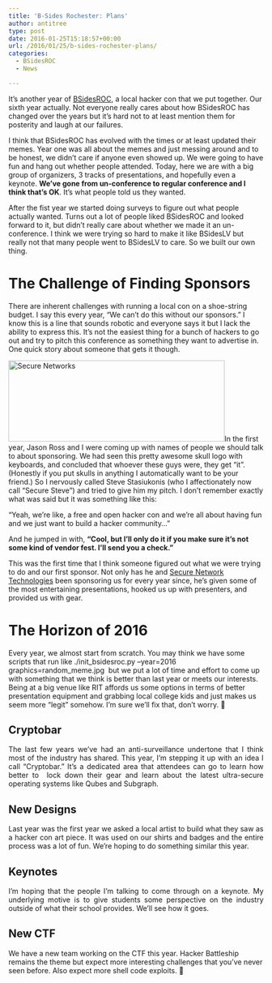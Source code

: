 ```yaml
---
title: 'B-Sides Rochester: Plans'
author: antitree
type: post
date: 2016-01-25T15:18:57+00:00
url: /2016/01/25/b-sides-rochester-plans/
categories:
  - BSidesROC
  - News

---
```

It&#8217;s another year of [BSidesROC][1], a local hacker con that we put together. Our sixth year actually. Not everyone really cares about how BSidesROC has changed over the years but it&#8217;s hard not to at least mention them for posterity and laugh at our failures.

I think that BSidesROC has evolved with the times or at least updated their memes. Year one was all about the memes and just messing around and to be honest, we didn&#8217;t care if anyone even showed up. We were going to have fun and hang out whether people attended. Today, here we are with a big group of organizers, 3 tracks of presentations, and hopefully even a keynote. **We&#8217;ve gone from un-conference to regular conference and I think that&#8217;s OK**. It&#8217;s what people told us they wanted.

After the fist year we started doing surveys to figure out what people actually wanted. Turns out a lot of people liked BSidesROC and looked forward to it, but didn&#8217;t really care about whether we made it an un-conference. I think we were trying so hard to make it like BSidesLV but really not that many people went to BSidesLV to care. So we built our own thing.

# The Challenge of Finding Sponsors

There are inherent challenges with running a local con on a shoe-string budget. I say this every year, &#8220;We can&#8217;t do this without our sponsors.&#8221; I know this is a line that sounds robotic and everyone says it but I lack the ability to express this. It&#8217;s not the easiest thing for a bunch of hackers to go out and try to pitch this conference as something they want to advertise in. One quick story about someone that gets it though.

<img class="alignright wp-image-854 size-full" src="http://www.antitree.com/wp-content/uploads/2016/01/logo21.png" alt="Secure Networks" width="427" height="160" />In the first year, Jason Ross and I were coming up with names of people we should talk to about sponsoring. We had seen this pretty awesome skull logo with keyboards, and concluded that whoever these guys were, they get &#8220;it&#8221;. (Honestly if you put skulls in anything I automatically want to be your friend.) So I nervously called Steve Stasiukonis (who I affectionately now call &#8220;Secure Steve&#8221;) and tried to give him my pitch. I don&#8217;t remember exactly what was said but it was something like this:

&#8220;Yeah, we&#8217;re like, a free and open hacker con and we&#8217;re all about having fun and we just want to build a hacker community&#8230;&#8221;

And he jumped in with, **&#8220;Cool, but I&#8217;ll only do it if you make sure it&#8217;s not some kind of vendor fest. I&#8217;ll send you a check.&#8221;**

This was the first time that I think someone figured out what we were trying to do and our first sponsor. Not only has he and [Secure Network Technologies][2] been sponsoring us for every year since, he&#8217;s given some of the most entertaining presentations, hooked us up with presenters, and provided us with gear.

# The Horizon of 2016

Every year, we almost start from scratch. You may think we have some scripts that run like <span class="lang:default decode:true crayon-inline ">./init_bsidesroc.py &#8211;year=2016 graphics=random_meme.jpg</span>  but we put a lot of time and effort to come up with something that we think is better than last year or meets our interests. Being at a big venue like RIT affords us some options in terms of better presentation equipment and grabbing local college kids and just makes us seem more &#8220;legit&#8221; somehow. I&#8217;m sure we&#8217;ll fix that, don&#8217;t worry. 🙂

<h2 style="text-align: justify;">
  Cryptobar
</h2>

<p style="text-align: justify;">
  The last few years we&#8217;ve had an anti-surveillance undertone that I think most of the industry has shared. This year, I&#8217;m stepping it up with an idea I call &#8220;Cryptobar.&#8221; It&#8217;s a dedicated area that attendees can go to learn how better to  lock down their gear and learn about the latest ultra-secure operating systems like Qubes and Subgraph.
</p>

<h2 style="text-align: justify;">
  New Designs
</h2>

<p style="text-align: justify;">
  Last year was the first year we asked a local artist to build what they saw as a hacker con art piece. It was used on our shirts and badges and the entire process was a lot of fun. We&#8217;re hoping to do something similar this year.
</p>

<h2 style="text-align: justify;">
  Keynotes
</h2>

<p style="text-align: justify;">
  I&#8217;m hoping that the people I&#8217;m talking to come through on a keynote. My underlying motive is to give students some perspective on the industry outside of what their school provides. We&#8217;ll see how it goes.
</p>

<h2 style="text-align: justify;">
  New CTF
</h2>

We have a new team working on the CTF this year. Hacker Battleship remains the theme but expect more interesting challenges that you&#8217;ve never seen before. Also expect more shell code exploits. 🙂

 [1]: https://www.bsidesroc.com
 [2]: http://www.securenetworkinc.com/